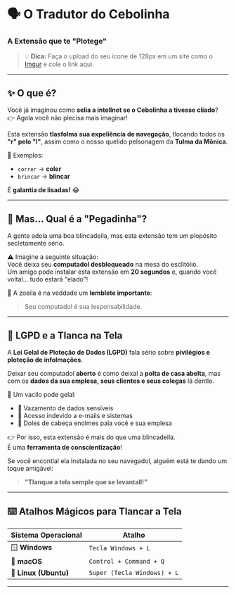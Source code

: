# 🗣️ O Tradutor do Cebolinha  
### A Extensão que te "Plotege"  

> 💡 **Dica:** Faça o upload do seu ícone de 128px em um site como o [Imgur](https://imgur.com) e cole o link aqui.  

---

## ✨ O que é?  
Você já imaginou como **selia a intellnet se o Cebolinha a tivesse cliado**?  
👉 Agola você não plecisa mais imaginar!  

Esta extensão **tlasfolma sua expeliência de navegação**, tlocando todos os **"r" pelo "l"**, assim como o nosso quelido pelsonagem da **Tulma da Mônica**.  

🔄 Exemplos:  
- `correr` → **coler**  
- `brincar` → **blincar**  

É **galantia de lisadas!** 😂  

---

## 🤔 Mas... Qual é a "Pegadinha"?  
A gente adola uma boa blincadeila, mas esta extensão tem um plopósito secletamente sério.  

⚠️ Imagine a seguinte situação:  
Você deixa seu **computadol desbloqueado** na mesa do esclitólio.  
Um amigo pode instalar esta extensão em **20 segundos** e, quando você voltal... tudo estará "elado"!  

🎯 A zoeila é na veddade um **lemblete importante**:  
> Seu computadol é sua lesponsabilidade.  

---

## 🔐 LGPD e a Tlanca na Tela  
A **Lei Gelal de Ploteção de Dados (LGPD)** fala sério sobre **pivilégios e ploteção de infolmações**.  

Deixar seu computadol **aberto** é como deixal a **polta de casa abelta**, mas com os **dados da sua emplesa, seus clientes e seus colegas** lá dentlo.  

🚨 Um vacilo pode gelal:  
- 📂 Vazamento de dados sensíveis  
- 📧 Acesso indevido a e-mails e sistemas  
- 🤯 Doles de cabeça enolmes pala você e sua emplesa  

👉 Por isso, esta extensão é mais do que uma blincadeila.  
É uma **ferramenta de conscientização**!  

Se você encontlal ela instalada no seu navegadol, alguém está te dando um toque amigável:  

> **"Tlanque a tela semple que se levantall!"**  

---

## ⌨️ Atalhos Mágicos para Tlancar a Tela  

| Sistema Operacional | Atalho |
|---------------------|--------------------------------|
| 🪟 **Windows**      | `Tecla Windows + L`            |
| 🍎 **macOS**        | `Control + Command + Q`        |
| 🐧 **Linux (Ubuntu)** | `Super (Tecla Windows) + L`   |

---

